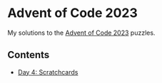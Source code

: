# Advent of Code 2023

My solutions to the [Advent of Code 2023](https://adventofcode.com/2023) puzzles.

## Contents

- [Day 4: Scratchcards](/4-scratchcards/)
